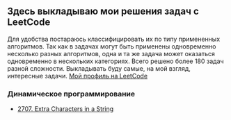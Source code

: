 ## Здесь выкладываю мои решения задач с LeetCode

Для удобства постараюсь классифицировать их по типу примененных алгоритмов. Так как в задачах могут быть применены одновременно несколько разных алгоритмов, одна и та же задача может оказаться одновременно в нескольких категориях. Всего решено более 180 задач разной сложности. Выкладывать буду самые, на мой взгляд, интересные задачи. [Мой профиль на LeetCode](https://leetcode.com/vvviktor/) 

### Динамическое программирование

 - [2707. Extra Characters in a String](/2707_Extra_Characters_in_a_String/)
